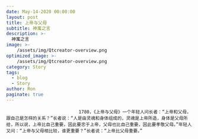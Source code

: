 ```yaml
---
date: May-14-2020 00:00:00
layout: post
title: 上帝与父母
subtitle: 神寓之言
description: >-
  神寓之言
image: >-
    /assets/img/Qtcreator-overview.png
optimized_image: >-
    /assets/img/Qtcreator-overview.png
category: Story
tags:
  - blog
  - Story
author: Ron
paginate: true
---
```


							　　1780，《上帝与父母》一个年轻人问长者：“上帝和父母，跟自己是怎样的关系？”长者说：“人是由灵魂和身体组成的，灵魂是上帝所造，身体是父母所给，所以说，上帝比自己重要，因此要忠于上帝，父母也比自己重要，因此要孝敬父母。”年轻人又问：“上帝与父母相比较，谁更重要？”长者说：“上帝比父母重要。”
							
							
						